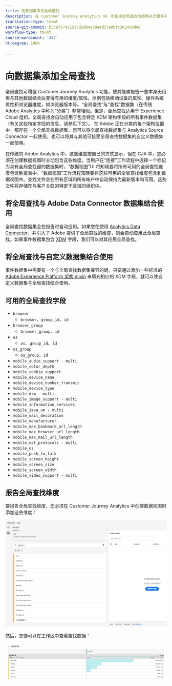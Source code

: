 ```yaml
---
title: 向数据集添加全局查找
description: 在 Customer Journey Analytics 中，可使用全局查找为报表补充更多有用维度。
translation-type: tm+mt
source-git-commit: b3c9757421537d2d84a78a4d37e9bfc362438d40
workflow-type: tm+mt
source-wordcount: '447'
ht-degree: 100%

---
```



# 向数据集添加全局查找

全局查找可增强 Customer Journey Analytics 功能，使其能够报告一些本身无用但与其他数据结合后变得有用的维度/属性。示例包括移动设备的属性、操作系统属性和浏览器维度，如浏览器版本号。“全局查找”与“查找”数据集（在传统 Adobe Analytics 中称为“分类”）非常相似。但是，全局查找适用于 Experience Cloud 组织。全局查找会自动应用于包含特定 XDM 架构字段的所有事件数据集（有关这些特定字段的信息，请参见下文）。
在 Adobe 正在分类的每个架构位置中，都存在一个全局查找数据集。您可以将全局查找数据集与 Analytics Source Connector 一起使用，也可以将其与其他可接受全局查找数据集的自定义数据集一起使用。

在传统的 Adobe Analytics 中，这些维度按自已的方式显示，但在 CJA 中，您必须在创建数据视图时主动包含这些维度。当用户在“连接”工作流程中选择一个标记为具有全局查找键的数据集时，“数据视图”UI 将知晓要将所有可用的全局查找维度包含到报表中。“数据视图”工作流程知晓要将这些可用的全局查找维度包含到数据视图中。查找文件会在所有区域和所有帐户中自动保持为最新版本和可用。这些文件将存储在与客户关联的特定于区域的组织中。

## 将全局查找与 Adobe Data Connector 数据集结合使用

全局查找数据集会在报告时自动应用。如果您在使用 [Analytics Data Connector](https://experienceleague.adobe.com/docs/experience-platform/sources/connectors/adobe-applications/analytics.html?lang=zh-cn#connectors)，并引入了 Adobe 提供了全局查找的维度，则会自动应用此全局查找。如果事件数据集包含 [XDM](https://experienceleague.adobe.com/docs/experience-platform/xdm/home.html?lang=zh-cn) 字段，我们可以对其应用全局查找。

## 将全局查找与自定义数据集结合使用

事件数据集中需要有一个与全局查找数据集兼容的键。只要通过添加一些标准的 [Adobe Experience Platform 架构 mixin](https://experienceleague.adobe.com/docs/experience-platform/xdm/mixins/event/environment-details.html?lang=zh-cn#mixins) 来填充相应的 XDM 字段，就可以使自定义数据集与全局查找结合使用。

## 可用的全局查找字段

* `browser`
   * `browser`、`group_id`、`id`
* `browser_group`
   * `browser_group`、`id`
* `os`
   * `os`、`group_id`、`id`
* `os_group`
   * `os_group`、`id`
* `mobile_audio_support - multi`
* `mobile_color_depth`
* `mobile_cookie_support`
* `mobile_device_name`
* `mobile_device_number_transmit`
* `mobile_device_type`
* `mobile_drm - multi`
* `mobile_image_support - multi`
* `mobile_information_services`
* `mobile_java_vm - multi`
* `mobile_mail_decoration`
* `mobile_manufacturer`
* `mobile_max_bookmark_url_length`
* `mobile_max_browser_url_length`
* `mobile_max_mail_url_length`
* `mobile_net_protocols - multi`
* `mobile_os`
* `mobile_push_to_talk`
* `mobile_screen_height`
* `mobile_screen_size`
* `mobile_screen_width`
* `mobile_video_support - multi`

## 报告全局查找维度

要报告全局查找维度，您必须在 Customer Journey Analytics 中创建数据视图时添加这些维度：

![](assets/global-lookup.png)

然后，您便可以在工作区中查看查找数据：

![](assets/gl-reporting.png)

